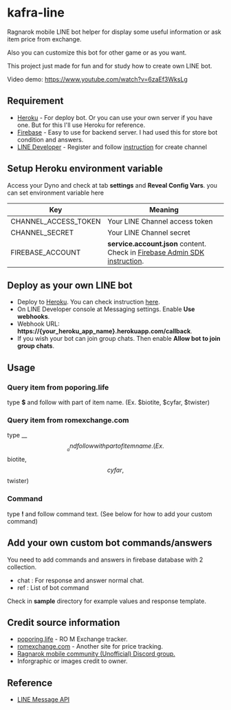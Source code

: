 # kafra-line
Ragnarok mobile LINE bot helper for display some useful information or ask item price from exchange. 

Also you can customize this bot for other game or as you want.

This project just made for fun and for study how to create own LINE bot.

Video demo: https://www.youtube.com/watch?v=6zaEf3WksLg

## Requirement

- [Heroku](https://dashboard.heroku.com) - For deploy bot. Or you can use your own server if you have one. But for this I'll use Heroku for reference.
- [Firebase](https://firebase.google.com) - Easy to use for backend server. I had used this for store bot condition and answers.
- [LINE Developer](https://developers.line.biz) - Register and follow [instruction](https://developers.line.biz/en/docs/messaging-api/getting-started) for create channel

## Setup Heroku environment variable

Access your Dyno and check at tab **settings** and **Reveal Config Vars**. you can set environment variable here

| Key  | Meaning |
| ------------- | ------------- |
| CHANNEL_ACCESS_TOKEN  | Your LINE Channel access token  |
| CHANNEL_SECRET  | Your LINE Channel secret  |
| FIREBASE_ACCOUNT  | **service.account.json** content. Check in [Firebase Admin SDK instruction](https://firebase.google.com/docs/admin/setup?authuser=0).   |


## Deploy as your own LINE bot

- Deploy to [Heroku](https://dashboard.heroku.com). You can check instruction [here](https://devcenter.heroku.com/articles/getting-started-with-nodejs).
- On LINE Developer console at Messaging settings.  Enable __Use webhooks__.
- Webhook URL: __https://{your_heroku_app_name}.herokuapp.com/callback__.
- If you wish your bot can join group chats. Then enable __Allow bot to join group chats__.

## Usage

### Query item from poporing.life

type __$__ and follow with part of item name. (Ex. $biotite, $cyfar, $twister)

### Query item from romexchange.com

type __$$__ and follow with part of item name. (Ex. $$biotite, $$cyfar, $$twister)

### Command

type __!__ and follow command text. (See below for how to add your custom command)

## Add your own custom bot commands/answers

You need to add commands and answers in firebase database with 2 collection.

- chat : For response and answer normal chat.
- ref : List of bot command

Check in **sample** directory for example values and response template.

## Credit source information
- [poporing.life](https://poporing.life/) - RO M Exchange tracker.
- [romexchange.com](https://www.romexchange.com) - Another site for price tracking.
- [Ragnarok mobile community (Unofficial) Discord group.](https://discord.gg/NEccsCX)
- Inforgraphic or images credit to owner.

## Reference
- [LINE Message API](https://developers.line.biz/en/docs/messaging-api)